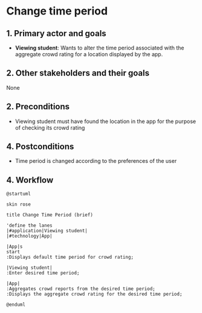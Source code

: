 # Change time period

## 1. Primary actor and goals
* __Viewing student__: Wants to alter the time period associated with the aggregate crowd rating for a location displayed by the app. 


## 2. Other stakeholders and their goals

None


## 2. Preconditions

* Viewing student must have found the location in the app for the purpose of checking its crowd rating 

## 4. Postconditions

* Time period is changed according to the preferences of the user


## 4. Workflow

```plantuml
@startuml

skin rose

title Change Time Period (brief)

'define the lanes
|#application|Viewing student|
|#technology|App|

|App|s
start
:Displays default time period for crowd rating;

|Viewing student|
:Enter desired time period; 

|App|
:Aggregates crowd reports from the desired time period; 
:Displays the aggregate crowd rating for the desired time period; 

@enduml
```